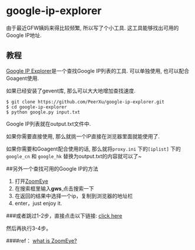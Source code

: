 google-ip-explorer
==================

由于最近GFW姨妈来得比较频繁, 所以写了个小工具. 这工具能够找出可用的Google IP地址.

## 教程

[Google IP Explorer](https://github.com/PeerXu/google-ip-explorer)是一个查找Google IP列表的工具. 可以单独使用, 也可以配合Goagent使用.

如果已经安装了gevent库, 那么可以大大地增加查找速度.

    $ git clone https://github.com/PeerXu/google-ip-explorer.git
    $ cd google-ip-explorer
    $ python google.py input.txt

Google IP列表就在output.txt文件中.

如果你需要直接使用, 那么就挑一个IP直接在浏览器里面就能使用了.

如果你需要和Goagent配合使用的话, 那么就将```proxy.ini``` 下的```[iplist]``` 下的```google_cn``` 和 ```google_hk``` 替换为output.txt的内容就可以了~

##另外一个查找可用的Google IP的方法
1. 打开[ZoomEye](http://www.zoomeye.org/)
2. 在搜索框里输入**gws**,点击搜索一下
3. 在返回的结果中选择一个ip，复制到浏览器的地址栏
4. enter，just enjoy it.

###或者跳过1-2步，直接点击以下链接:
[click here](http://www.zoomeye.org/search?q=gws)

然后再执行3-4步。

####ref： 
[what is ZoomEye?](http://www.zoomeye.org/about)
